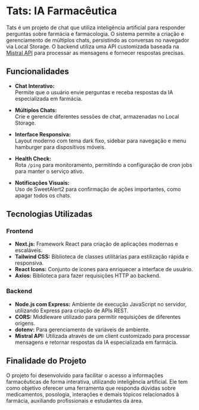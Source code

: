 # Tats: IA Farmacêutica

Tats é um projeto de chat que utiliza inteligência artificial para responder perguntas sobre farmácia e farmacologia. O sistema permite a criação e gerenciamento de múltiplos chats, persistindo as conversas no navegador via Local Storage. O backend utiliza uma API customizada baseada na [Mistral API](https://mistral.ai) para processar as mensagens e fornecer respostas precisas.

## Funcionalidades

- **Chat Interativo:**  
  Permite que o usuário envie perguntas e receba respostas da IA especializada em farmácia.

- **Múltiplos Chats:**  
  Crie e gerencie diferentes sessões de chat, armazenadas no Local Storage.

- **Interface Responsiva:**  
  Layout moderno com tema dark fixo, sidebar para navegação e menu hamburger para dispositivos móveis.

- **Health Check:**  
  Rota `/ping` para monitoramento, permitindo a configuração de cron jobs para manter o serviço ativo.

- **Notificações Visuais:**  
  Uso de SweetAlert2 para confirmação de ações importantes, como apagar todos os chats.

## Tecnologias Utilizadas

### Frontend
- **Next.js:** Framework React para criação de aplicações modernas e escaláveis.
- **Tailwind CSS:** Biblioteca de classes utilitárias para estilização rápida e responsiva.
- **React Icons:** Conjunto de ícones para enriquecer a interface de usuário.
- **Axios:** Biblioteca para fazer requisições HTTP ao backend.

### Backend
- **Node.js com Express:** Ambiente de execução JavaScript no servidor, utilizando Express para criação de APIs REST.
- **CORS:** Middleware utilizado para permitir requisições de diferentes origens.
- **dotenv:** Para gerenciamento de variáveis de ambiente.
- **Mistral API:** Utilizada através de um client customizado para processar mensagens e retornar respostas da IA especializada em farmácia.

## Finalidade do Projeto

O projeto foi desenvolvido para facilitar o acesso a informações farmacêuticas de forma interativa, utilizando inteligência artificial. Ele tem como objetivo oferecer uma ferramenta que responda dúvidas sobre medicamentos, posologia, interações e demais tópicos relacionados à farmácia, auxiliando profissionais e estudantes da área.

